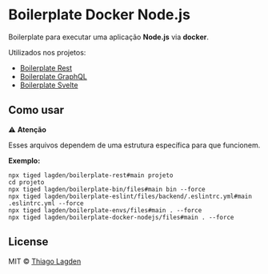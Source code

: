 # Boilerplate Docker Node.js

Boilerplate para executar uma aplicação **Node.js** via **docker**.

Utilizados nos projetos:

- [Boilerplate Rest](https://github.com/lagden/boilerplate-rest)
- [Boilerplate GraphQL](https://github.com/lagden/boilerplate-gql)
- [Boilerplate Svelte](https://github.com/lagden/boilerplate-svelte)


## Como usar

⚠️ **Atenção**

Esses arquivos dependem de uma estrutura específica para que funcionem.

**Exemplo:**

```shell
npx tiged lagden/boilerplate-rest#main projeto
cd projeto
npx tiged lagden/boilerplate-bin/files#main bin --force
npx tiged lagden/boilerplate-eslint/files/backend/.eslintrc.yml#main .eslintrc.yml --force
npx tiged lagden/boilerplate-envs/files#main . --force
npx tiged lagden/boilerplate-docker-nodejs/files#main . --force
```


## License

MIT © [Thiago Lagden](https://github.com/lagden)
